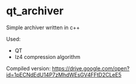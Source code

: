 # qt_archiver
Simple archiver written in c++

Used:
- QT
- lz4 compression algorithm

Compiled version: https://drive.google.com/open?id=1pECNdEdU14P7zMhdWEsGV4FFtD2CLeE5
